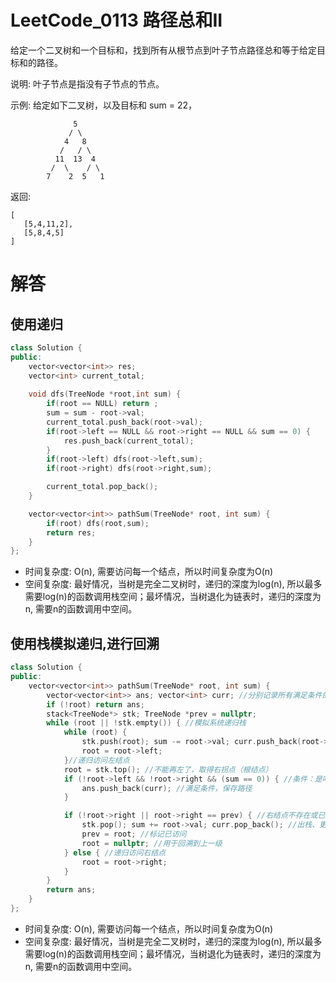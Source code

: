 # LeetCode_0113 路径总和II
给定一个二叉树和一个目标和，找到所有从根节点到叶子节点路径总和等于给定目标和的路径。

说明: 叶子节点是指没有子节点的节点。

示例:
给定如下二叉树，以及目标和 sum = 22，
```
              5
             / \
            4   8
           /   / \
          11  13  4
         /  \    / \
        7    2  5   1
```

返回:
```
[
   [5,4,11,2],
   [5,8,4,5]
]
```

# 解答
## 使用递归
```C++
class Solution {
public:
	vector<vector<int>> res;
	vector<int> current_total;
	
	void dfs(TreeNode *root,int sum) {
		if(root == NULL) return ;
		sum = sum - root->val;
		current_total.push_back(root->val);
		if(root->left == NULL && root->right == NULL && sum == 0) {
			res.push_back(current_total);
		}
		if(root->left) dfs(root->left,sum);
		if(root->right) dfs(root->right,sum);

		current_total.pop_back();
	}

    vector<vector<int>> pathSum(TreeNode* root, int sum) {
        if(root) dfs(root,sum);
        return res;
    }
};
```
* 时间复杂度: O(n), 需要访问每一个结点，所以时间复杂度为O(n)
* 空间复杂度: 最好情况，当树是完全二叉树时，递归的深度为log(n), 所以最多需要log(n)的函数调用栈空间；最坏情况，当树退化为链表时，递归的深度为n, 需要n的函数调用中空间。



## 使用栈模拟递归,进行回溯

```C++
class Solution {
public:
    vector<vector<int>> pathSum(TreeNode* root, int sum) {
	    vector<vector<int>> ans; vector<int> curr; //分别记录所有满足条件的路径、一条满足条件的路径
	    if (!root) return ans;
	    stack<TreeNode*> stk; TreeNode *prev = nullptr;
	    while (root || !stk.empty()) { //模拟系统递归栈
		    while (root) {
			    stk.push(root); sum -= root->val; curr.push_back(root->val); //入栈、更新剩余和、路径
			    root = root->left;
	    	}//递归访问左结点
	    	root = stk.top(); //不能再左了，取得右拐点（根结点）
	    	if (!root->left && !root->right && (sum == 0)) { //条件：是叶子结点且剩余和为0
		    	ans.push_back(curr); //满足条件，保存路径
	    	}

		    if (!root->right || root->right == prev) { //右结点不存在或已经访问 回溯
			    stk.pop(); sum += root->val; curr.pop_back(); //出栈、更新剩余和、路径
			    prev = root; //标记已访问
			    root = nullptr; //用于回溯到上一级
		    } else { //递归访问右结点
			    root = root->right;
		    }
	    }
	    return ans;
    }
};
```
* 时间复杂度: O(n), 需要访问每一个结点，所以时间复杂度为O(n)
* 空间复杂度: 最好情况，当树是完全二叉树时，递归的深度为log(n), 所以最多需要log(n)的函数调用栈空间；最坏情况，当树退化为链表时，递归的深度为n, 需要n的函数调用中空间。
